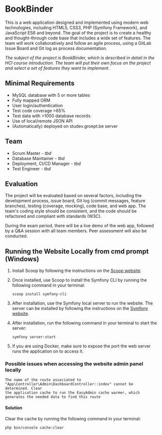 # BookBinder

This is a web application designed and implemented using modern web technologies, including HTML5, CSS3, PHP (Symfony Framework), and JavaScript ES6 and beyond. The goal of the project is to create a healthy and thought-through code base that includes a wide set of features. The team will work collaboratively and follow an agile process, using a GitLab Issue Board and Git log as process documentation.

*The subject of the project is BookBinder, which is described in detail in the HCI course introduction. The team will put their own focus on the project and select a set of features they want to implement.*

## Minimal Requirements

- MySQL database with 5 or more tables
- Fully mapped ORM
- User login/authentication
- Test code coverage >65%
- Test data with >1000 database records
- Use of local/remote JSON API
- (Automatically) deployed on studev.groept.be server

## Team

- Scrum Master - *tbd*
- Database Maintainer - *tbd*
- Deployment, CI/CD Manager - *tbd*
- Test Engineer - *tbd*

## Evaluation

The project will be evaluated based on several factors, including the development process, issue board, Git log (commit messages, feature branches), testing (coverage, mocking), code base, and web app. The team's coding style should be consistent, and the code should be refactored and compliant with standards (W3C). 

During the exam period, there will be a live demo of the web app, followed by a Q&A session with all team members. Peer assessment will also be conducted.

## Running the Website Locally from cmd prompt (Windows)

1. Install Scoop by following the instructions on the [Scoop website](https://scoop.sh/).

2. Once installed, use Scoop to install the Symfony CLI by running the following command in your terminal:

    ```
    scoop install symfony-cli
    ```

3. After installation, use the Symfony local server to run the website. The server can be installed by following the instructions on the [Symfony website](https://symfony.com/doc/current/setup/symfony_server.html).

4. After installation, run the following command in your terminal to start the server:
    ```
    symfony server:start
    ```

5. If you are using Docker, make sure to expose the port the web server runs the application on to access it.

### Possible issues when accessing the website admin panel locally
```
The name of the route associated to "App\Controller\Admin\DashboardController::index" cannot be determined. Clear
the application cache to run the EasyAdmin cache warmer, which generates the needed data to find this route
```
#### Solution
Clear the cache by running the following command in your terminal:  
```
php bin/console cache:clear
```  
    
